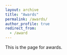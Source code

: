 ```yaml
---
layout: archive
title: "Awards"
permalink: /awards/
author_profile: true
redirect_from:
  - /award
---
```


This is the page for awards.